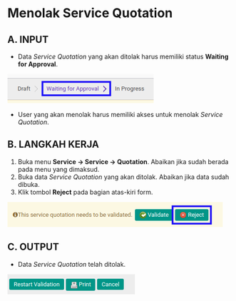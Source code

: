 # Menolak Service Quotation

## A. INPUT

* Data *Service Quotation* yang akan ditolak harus memiliki status **Waiting for Approval**.

![](../../img/service-quotation/status-waiting-for-approval.png)

* User yang akan menolak harus memiliki akses untuk menolak *Service Quotation*.

## B. LANGKAH KERJA

1. Buka menu **Service -> Service -> Quotation**. Abaikan jika sudah berada pada menu yang dimaksud.
2. Buka data *Service Quotation* yang akan ditolak. Abaikan jika data sudah dibuka.
3. Klik tombol **Reject** pada bagian atas-kiri form.

![](../../img/service-quotation/tombol-reject.png)

## C. OUTPUT

* Data *Service Quotation* telah ditolak.

![](../../img/service-quotation/output-ditolak.png)
